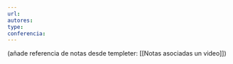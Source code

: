 ```yaml
---
url: 
autores: 
type: 
conferencia:
---
```

(añade referencia de notas desde templeter: [[Notas asociadas un video]])
